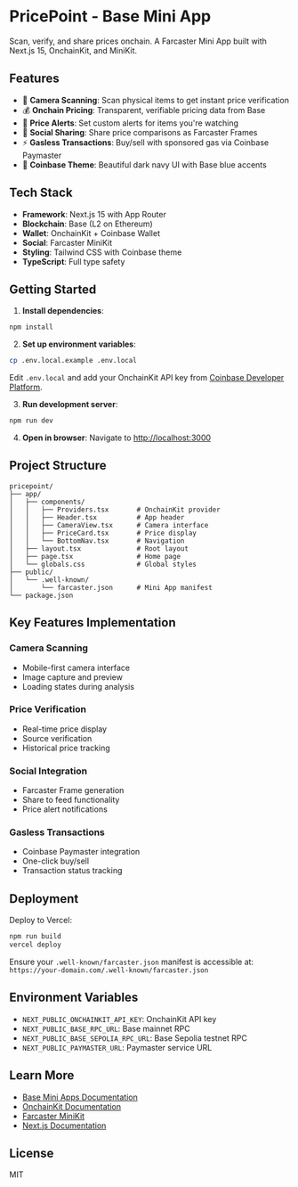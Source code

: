 # PricePoint - Base Mini App

Scan, verify, and share prices onchain. A Farcaster Mini App built with Next.js 15, OnchainKit, and MiniKit.

## Features

- 📸 **Camera Scanning**: Scan physical items to get instant price verification
- 💰 **Onchain Pricing**: Transparent, verifiable pricing data from Base
- 🔔 **Price Alerts**: Set custom alerts for items you're watching
- 🤝 **Social Sharing**: Share price comparisons as Farcaster Frames
- ⚡ **Gasless Transactions**: Buy/sell with sponsored gas via Coinbase Paymaster
- 🎨 **Coinbase Theme**: Beautiful dark navy UI with Base blue accents

## Tech Stack

- **Framework**: Next.js 15 with App Router
- **Blockchain**: Base (L2 on Ethereum)
- **Wallet**: OnchainKit + Coinbase Wallet
- **Social**: Farcaster MiniKit
- **Styling**: Tailwind CSS with Coinbase theme
- **TypeScript**: Full type safety

## Getting Started

1. **Install dependencies**:
```bash
npm install
```

2. **Set up environment variables**:
```bash
cp .env.local.example .env.local
```

Edit `.env.local` and add your OnchainKit API key from [Coinbase Developer Platform](https://portal.cdp.coinbase.com).

3. **Run development server**:
```bash
npm run dev
```

4. **Open in browser**:
Navigate to [http://localhost:3000](http://localhost:3000)

## Project Structure

```
pricepoint/
├── app/
│   ├── components/
│   │   ├── Providers.tsx       # OnchainKit provider
│   │   ├── Header.tsx          # App header
│   │   ├── CameraView.tsx      # Camera interface
│   │   ├── PriceCard.tsx       # Price display
│   │   └── BottomNav.tsx       # Navigation
│   ├── layout.tsx              # Root layout
│   ├── page.tsx                # Home page
│   └── globals.css             # Global styles
├── public/
│   └── .well-known/
│       └── farcaster.json      # Mini App manifest
└── package.json
```

## Key Features Implementation

### Camera Scanning
- Mobile-first camera interface
- Image capture and preview
- Loading states during analysis

### Price Verification
- Real-time price display
- Source verification
- Historical price tracking

### Social Integration
- Farcaster Frame generation
- Share to feed functionality
- Price alert notifications

### Gasless Transactions
- Coinbase Paymaster integration
- One-click buy/sell
- Transaction status tracking

## Deployment

Deploy to Vercel:

```bash
npm run build
vercel deploy
```

Ensure your `.well-known/farcaster.json` manifest is accessible at:
`https://your-domain.com/.well-known/farcaster.json`

## Environment Variables

- `NEXT_PUBLIC_ONCHAINKIT_API_KEY`: OnchainKit API key
- `NEXT_PUBLIC_BASE_RPC_URL`: Base mainnet RPC
- `NEXT_PUBLIC_BASE_SEPOLIA_RPC_URL`: Base Sepolia testnet RPC
- `NEXT_PUBLIC_PAYMASTER_URL`: Paymaster service URL

## Learn More

- [Base Mini Apps Documentation](https://docs.base.org/mini-apps)
- [OnchainKit Documentation](https://onchainkit.xyz)
- [Farcaster MiniKit](https://miniapps.farcaster.xyz)
- [Next.js Documentation](https://nextjs.org/docs)

## License

MIT
